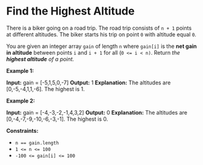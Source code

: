# Find the Highest Altitude

There is a biker going on a road trip. The road trip consists of `n + 1` points at different altitudes. The biker starts his trip on point `0` with altitude equal `0`.

You are given an integer array `gain` of length `n` where `gain[i]` is the **net gain in altitude** between points `i` and `i + 1` for all (`0 <= i < n)`. Return _the **highest altitude** of a point._

**Example 1:**

**Input:** gain = \[-5,1,5,0,-7\]
**Output:** 1
**Explanation:** The altitudes are \[0,-5,-4,1,1,-6\]. The highest is 1.

**Example 2:**

**Input:** gain = \[-4,-3,-2,-1,4,3,2\]
**Output:** 0
**Explanation:** The altitudes are \[0,-4,-7,-9,-10,-6,-3,-1\]. The highest is 0.

**Constraints:**

* `n == gain.length`
* `1 <= n <= 100`
* `-100 <= gain[i] <= 100`
